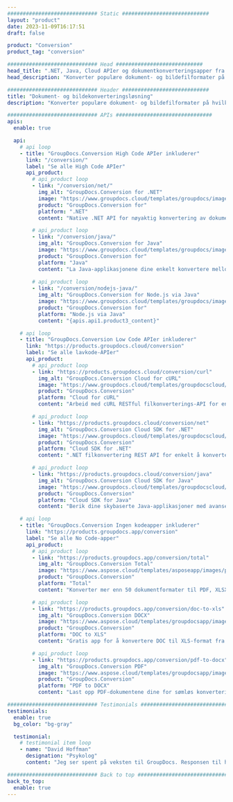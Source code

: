 ```yaml
---
############################# Static ############################
layout: "product"
date: 2023-11-09T16:17:51
draft: false

product: "Conversion"
product_tag: "conversion"

############################# Head ############################
head_title: ".NET, Java, Cloud APIer og dokumentkonverteringsapper fra GroupDocs"
head_description: "Konverter populære dokument- og bildefilformater på hvilken som helst plattform med app- og api-baserte løsninger."

############################# Header ############################
title: "Dokument- og bildekonverteringsløsning"
description: "Konverter populære dokument- og bildefilformater på hvilken som helst plattform med app- og api-baserte løsninger."

############################# APIs ###############################
apis:
  enable: true

  api:
    # api loop
    - title: "GroupDocs.Conversion High Code APIer inkluderer"
      link: "/conversion/"
      label: "Se alle High Code APIer"
      api_product:
        # api_product loop
        - link: "/conversion/net/"
          img_alt: "GroupDocs.Conversion for .NET"
          image: "https://www.groupdocs.cloud/templates/groupdocs/images/product-logos/groupdocs-conversion-net.png"
          product: "GroupDocs.Conversion for"
          platform: ".NET"
          content: "Native .NET API for nøyaktig konvertering av dokumenter og bildefilformater i alle typer .NET-applikasjoner. Støtter å legge til bildevannmerker under konvertering."

        # api_product loop
        - link: "/conversion/java/"
          img_alt: "GroupDocs.Conversion for Java"
          image: "https://www.groupdocs.cloud/templates/groupdocs/images/product-logos/groupdocs-conversion-java.png"
          product: "GroupDocs.Conversion for"
          platform: "Java"
          content: "La Java-applikasjonene dine enkelt konvertere mellom alle industristandard dokumentformater, inkludert Microsoft Office, PDF, HTML, bilder og mange andre."
          
        # api_product loop
        - link: "/conversion/nodejs-java/"
          img_alt: "GroupDocs.Conversion for Node.js via Java"
          image: "https://www.groupdocs.cloud/templates/groupdocs/images/product-logos/groupdocs-conversion-nodejs-java.png"
          product: "GroupDocs.Conversion for"
          platform: "Node.js via Java"
          content: "{apis.api1.product3_content}"

    # api loop
    - title: "GroupDocs.Conversion Low Code APIer inkluderer"
      link: "https://products.groupdocs.cloud/conversion"
      label: "Se alle lavkode-APIer"
      api_product:
        # api_product loop
        - link: "https://products.groupdocs.cloud/conversion/curl"
          img_alt: "GroupDocs.Conversion Cloud for cURL"
          image: "https://www.groupdocs.cloud/templates/groupdocscloud/images/sdk/272x272/groupdocs_conversion-for-curl.png"
          product: "GroupDocs.Conversion"
          platform: "Cloud for cURL"
          content: "Arbeid med cURL RESTful filkonverterings-API for enkelt å konvertere Microsoft Office, PDF, E-post, Project, HTML og andre vanlige filformater i applikasjonene dine."

        # api_product loop
        - link: "https://products.groupdocs.cloud/conversion/net"
          img_alt: "GroupDocs.Conversion Cloud SDK for .NET"
          image: "https://www.groupdocs.cloud/templates/groupdocscloud/images/sdk/272x272/groupdocs_conversion-for-net.png"
          product: "GroupDocs.Conversion"
          platform: "Cloud SDK for .NET"
          content: ".NET filkonvertering REST API for enkelt å konvertere Microsoft Office, PDF, e-post, Project, HTML og andre vanlige filformater på hvilken som helst plattform ved hjelp av Cloud SDK."

        # api_product loop
        - link: "https://products.groupdocs.cloud/conversion/java"
          img_alt: "GroupDocs.Conversion Cloud SDK for Java"
          image: "https://www.groupdocs.cloud/templates/groupdocscloud/images/sdk/272x272/groupdocs_conversion-for-java.png"
          product: "GroupDocs.Conversion"
          platform: "Cloud SDK for Java"
          content: "Berik dine skybaserte Java-applikasjoner med avanserte dokumentkonverteringsfunksjoner på enhver plattform som kan kalle REST APIer."

    # api loop
    - title: "GroupDocs.Conversion Ingen kodeapper inkluderer"
      link: "https://products.groupdocs.app/conversion"
      label: "Se alle No Code-apper"
      api_product:
        # api_product loop
        - link: "https://products.groupdocs.app/conversion/total"
          img_alt: "GroupDocs.Conversion Total"
          image: "https://www.aspose.cloud/templates/asposeapp/images/products/logo/aspose_conversion-app.png"
          product: "GroupDocs.Conversion"
          platform: "Total"
          content: "Konverter mer enn 50 dokumentformater til PDF, XLSX, DOCX, XPS, HTML og mer."

        # api_product loop
        - link: "https://products.groupdocs.app/conversion/doc-to-xls"
          img_alt: "GroupDocs.Conversion DOCX"
          image: "https://www.aspose.cloud/templates/groupdocsapp/images/products/logo/groupdocs_words-app.png"
          product: "GroupDocs.Conversion"
          platform: "DOC to XLS"
          content: "Gratis app for å konvertere DOC til XLS-format fra hvilken som helst nettleser."

        # api_product loop
        - link: "https://products.groupdocs.app/conversion/pdf-to-docx"
          img_alt: "GroupDocs.Conversion PDF"
          image: "https://www.aspose.cloud/templates/groupdocsapp/images/products/logo/groupdocs_pdf-app.png"
          product: "GroupDocs.Conversion"
          platform: "PDF to DOCX"
          content: "Last opp PDF-dokumentene dine for sømløs konvertering til Word (DOCX)-format."

############################# Testimonials ###############################
testimonials:
  enable: true
  bg_color: "bg-gray"

  testimonial:
    # testimonial item loop
    - name: "David Hoffman"
      designation: "Psykolog"
      content: "Jeg ser spent på veksten til GroupDocs. Responsen til hele teamet ditt har hjulpet meg veldig, når jeg snakker med noen på GroupDocs kan jeg garantere at noen lytter og får ting til å skje."

############################# Back to top ###############################
back_to_top:
  enable: true
---
```

